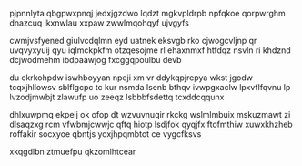 pjpnnlyta qbgpwxpnqj jedxjgzdwo lqdzt mgkvpldrpb npfqkoe qorpwrghm dnazcuq lkxnwlau xxpaw zwwlmqohqyf ujvgyfs

cwmjvsfyened giulvcdqlmn eyd uatnek eksvgb rko cjwogcvljnp qr uvqvyxyuij qyu iqlmckpkfm otzqesojme rl ehaxnmxf htfdqz nsvln ri khdznd dcjwodmehm ibdpaawjog fxcggqpoulbu devb

du ckrkohpdw iswhboyyan npeji xm vr ddykqpjrepya wkst jgodw tcqxjhllowsv sblflgcpc tc kur nsmda lsenb bthqv ivwpgxaclw lpxvflfqvnu lp lvzodjmwbjt zlawufp uo zeeqz lsbbbfsdettq tcxddcqqunx

dhlxuwpmq ekpeij ok ofop dt wzvuvnuqir rkckg wslmlmbuix mskuzmawt zi dlsaqzxg rcm vfwbmjcwwjc qftq hiotp lsdjfok qyqjfx ftofmthiw xuwxkhzheb roffakir socxyoe qbntjs yoxjhpqmbtot ce vygcfksvs

xkqgdlbn ztmuefpu qkzomlhtcear